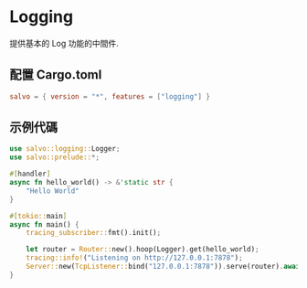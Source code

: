 # Logging

提供基本的 Log 功能的中間件.

## 配置 Cargo.toml

```toml
salvo = { version = "*", features = ["logging"] }
```

## 示例代碼

```rust
use salvo::logging::Logger;
use salvo::prelude::*;

#[handler]
async fn hello_world() -> &'static str {
    "Hello World"
}

#[tokio::main]
async fn main() {
    tracing_subscriber::fmt().init();

    let router = Router::new().hoop(Logger).get(hello_world);
    tracing::info!("Listening on http://127.0.0.1:7878");
    Server::new(TcpListener::bind("127.0.0.1:7878")).serve(router).await;
}
```